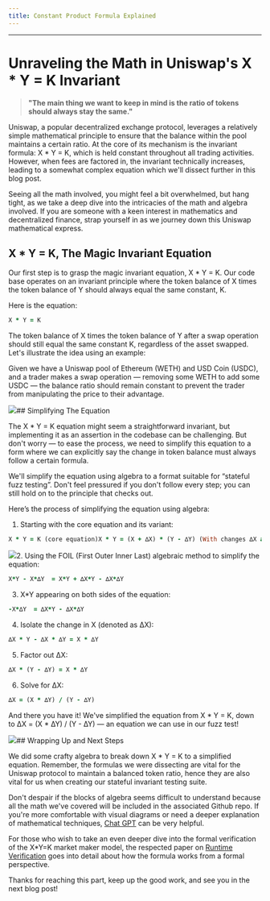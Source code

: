 ```yaml
---
title: Constant Product Formula Explained
---
```




---

# Unraveling the Math in Uniswap's X \* Y = K Invariant

> **"The main thing we want to keep in mind is the ratio of tokens should always stay the same."**

Uniswap, a popular decentralized exchange protocol, leverages a relatively simple mathematical principle to ensure that the balance within the pool maintains a certain ratio. At the core of its mechanism is the invariant formula: X \* Y = K, which is held constant throughout all trading activities. However, when fees are factored in, the invariant technically increases, leading to a somewhat complex equation which we'll dissect further in this blog post.

Seeing all the math involved, you might feel a bit overwhelmed, but hang tight, as we take a deep dive into the intricacies of the math and algebra involved. If you are someone with a keen interest in mathematics and decentralized finance, strap yourself in as we journey down this Uniswap mathematical express.

## X \* Y = K, The Magic Invariant Equation

Our first step is to grasp the magic invariant equation, X \* Y = K. Our code base operates on an invariant principle where the token balance of X times the token balance of Y should always equal the same constant, K.

Here is the equation:

```ruby
X * Y = K
```

The token balance of X times the token balance of Y after a swap operation should still equal the same constant K, regardless of the asset swapped. Let's illustrate the idea using an example:

Given we have a Uniswap pool of Ethereum (WETH) and USD Coin (USDC), and a trader makes a swap operation — removing some WETH to add some USDC — the balance ratio should remain constant to prevent the trader from manipulating the price to their advantage.

![](https://cdn.videotap.com/7AR7AuVGUkohvd6xDQ8G-119.24.png)## Simplifying The Equation

The X \* Y = K equation might seem a straightforward invariant, but implementing it as an assertion in the codebase can be challenging. But don't worry — to ease the process, we need to simplify this equation to a form where we can explicitly say the change in token balance must always follow a certain formula.

We'll simplify the equation using algebra to a format suitable for “stateful fuzz testing”. Don't feel pressured if you don't follow every step; you can still hold on to the principle that checks out.

Here’s the process of simplifying the equation using algebra:

1. Starting with the core equation and its variant:

```ruby
X * Y = K (core equation)X * Y = (X + ∆X) * (Y - ∆Y) (With changes ∆X and ∆Y in X and Y)
```

![](https://cdn.videotap.com/QHzVQA2HNb4hbKJl7pYc-220.14.png)2. Using the FOIL (First Outer Inner Last) algebraic method to simplify the equation:

```ruby
X*Y - X*∆Y  = X*Y + ∆X*Y - ∆X*∆Y
```

3. X\*Y appearing on both sides of the equation:

```ruby
-X*∆Y  = ∆X*Y - ∆X*∆Y
```

4. Isolate the change in X (denoted as ∆X):

```ruby
∆X * Y - ∆X * ∆Y = X * ∆Y
```

5. Factor out ∆X:

```ruby
∆X * (Y - ∆Y) = X * ∆Y
```

6. Solve for ∆X:

```ruby
∆X = (X * ∆Y) / (Y - ∆Y)
```

And there you have it! We've simplified the equation from X \* Y = K, down to ∆X = (X \* ∆Y) / (Y - ∆Y) — an equation we can use in our fuzz test!

![](https://cdn.videotap.com/q4fjlDbGWHwTtzGV6qC4-467.79.png)## Wrapping Up and Next Steps

We did some crafty algebra to break down X \* Y = K to a simplified equation. Remember, the formulas we were dissecting are vital for the Uniswap protocol to maintain a balanced token ratio, hence they are also vital for us when creating our stateful invariant testing suite.

Don't despair if the blocks of algebra seems difficult to understand because all the math we've covered will be included in the associated Github repo. If you're more comfortable with visual diagrams or need a deeper explanation of mathematical techniques, [Chat GPT](https://chat.openai.com/) can be very helpful.

For those who wish to take an even deeper dive into the formal verification of the X\*Y=K market maker model, the respected paper on [Runtime Verification](https://runtimeverification.com/) goes into detail about how the formula works from a formal perspective.

Thanks for reaching this part, keep up the good work, and see you in the next blog post!
